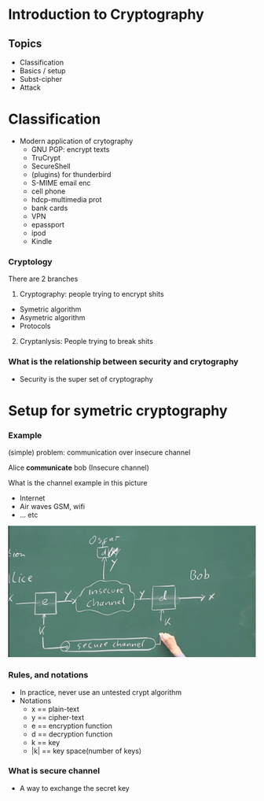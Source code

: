 # Introduction to Cryptography

## Topics
- Classification 
- Basics / setup
- Subst-cipher
- Attack

# Classification
- Modern application of crytography
  - GNU PGP: encrypt texts
  - TruCrypt
  - SecureShell
  - (plugins) for thunderbird
  - S-MIME email enc
  - cell phone
  - hdcp-multimedia prot
  - bank cards
  - VPN
  - epassport
  - ipod
  - Kindle

### Cryptology
There are 2 branches
1. Cryptography: people trying to encrypt shits
  - Symetric algorithm
  - Asymetric algorithm
  - Protocols
2. Cryptanlysis: People trying to break shits

### What is the relationship between security and crytography
- Security is the super set of cryptography

# Setup for symetric cryptography

### Example
(simple) problem: communication over insecure channel

Alice              **communicate**                  bob
                  (Insecure channel)

What is the channel example in this picture
- Internet
- Air waves GSM, wifi
- ... etc

![overall-communication](pics/lec1-pic.png)

### Rules, and notations
- In practice, never use an untested crypt algorithm
- Notations
  -  x   == plain-text
  -  y   == cipher-text
  -  e   == encryption function
  -  d   == decryption function
  -  k   == key
  - |k| == key space(number of keys)

### What is secure channel
- A way to exchange the secret key
